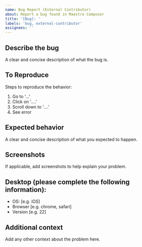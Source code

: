 ```yaml
---
name: Bug Report (External Contributor)
about: Report a bug found in Maestro Composer
title: '[Bug]: '
labels: 'bug, external-contributor'
assignees: ''
---
```


## Describe the bug
A clear and concise description of what the bug is.

## To Reproduce
Steps to reproduce the behavior:
1. Go to '...'
2. Click on '....'
3. Scroll down to '....'
4. See error

## Expected behavior
A clear and concise description of what you expected to happen.

## Screenshots
If applicable, add screenshots to help explain your problem.

## Desktop (please complete the following information):
- OS: [e.g. iOS]
- Browser [e.g. chrome, safari]
- Version [e.g. 22]

## Additional context
Add any other context about the problem here.